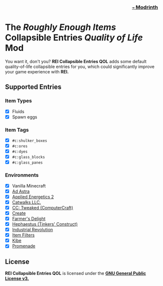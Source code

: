 ### <p align=right>[`→` Modrinth](https://modrinth.com/mod/rei-collapsible-entries)</p>

# The *Roughly Enough Items* Collapsible Entries *Quality of Life* Mod

You want it, don't you? **REI Collapsible Entries QOL** adds some default quality-of-life collapsible entries for you, which could significantly improve your game experience with **REI.**

## Supported Entries

### Item Types

- [X] Fluids
- [X] Spawn eggs

### Item Tags
- [X] `#c:shulker_boxes`
- [X] `#c:ores` 
- [X] `#c:dyes` 
- [X] `#c:glass_blocks`
- [X] `#c:glass_panes`

### Environments

- [X] Vanilla Minecraft
- [X] [Ad Astra](https://modrinth.com/mod/ad-astra)
- [X] [Applied Energetics 2](https://modrinth.com/mod/ae2)
- [X] [Catwalks LLC.](https://modrinth.com/mod/catwalks-llc)
- [X] [CC: Tweaked (ComputerCraft)](https://modrinth.com/mod/cc-tweaked)
- [X] [Create](https://modrinth.com/mod/create-fabric)
- [X] [Farmer's Delight](https://modrinth.com/mod/farmers-delight-fabric)
- [X] [Hephaestus (Tinkers' Construct)](https://modrinth.com/mod/hephaestus)
- [X] [Industrial Revolution](https://www.curseforge.com/minecraft/mc-mods/industrial-revolution)
- [X] [Item Filters](https://www.curseforge.com/minecraft/mc-mods/item-filters)
- [X] [Kibe](https://modrinth.com/mod/kibe)
- [X] [Promenade](https://modrinth.com/mod/promenade)

## License

**REI Collapsible Entries QOL** is licensed under the **[GNU General Public License v3.](LICENSE)**
